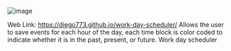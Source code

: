 ![image](https://user-images.githubusercontent.com/75759671/109719619-84d36e80-7b6e-11eb-94b4-21b9eda266a1.png)







Web Link: https://diego773.github.io/work-day-scheduler/
Allows the user to save events for each hour of the day, 
each time block is color coded to indicate whether it is in the past, present, or future.
Work day scheduler
